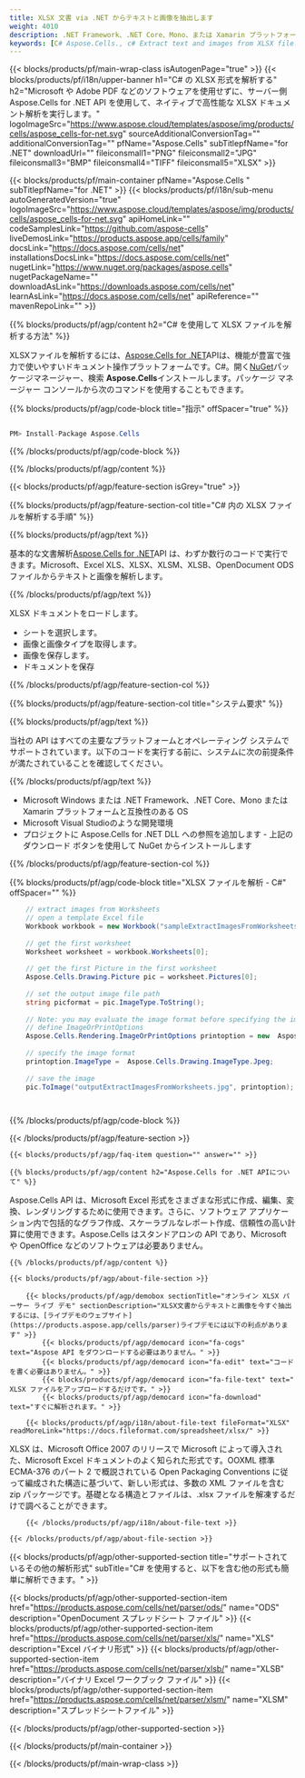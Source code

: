 ```yaml
---
title: XLSX 文書 via .NET からテキストと画像を抽出します
weight: 4010
description: .NET Framework、.NET Core、Mono、または Xamarin プラットフォーム上の XLSX ファイルからテキストと画像を抽出するための C# ソース コード。
keywords: [C# Aspose.Cells., c# Extract text and images from XLSX file., c# How to Parse XLSX File., c# Extract text from XLSX file., Extract images from XLSX file using C#]
---
```

{{< blocks/products/pf/main-wrap-class isAutogenPage="true" >}}
{{< blocks/products/pf/i18n/upper-banner h1="C# の XLSX 形式を解析する" h2="Microsoft や Adobe PDF などのソフトウェアを使用せずに、サーバー側 Aspose.Cells for .NET API を使用して、ネイティブで高性能な XLSX ドキュメント解析を実行します。" logoImageSrc="https://www.aspose.cloud/templates/aspose/img/products/cells/aspose_cells-for-net.svg" sourceAdditionalConversionTag="" additionalConversionTag="" pfName="Aspose.Cells" subTitlepfName="for .NET" downloadUrl="" fileiconsmall1="PNG" fileiconsmall2="JPG" fileiconsmall3="BMP" fileiconsmall4="TIFF" fileiconsmall5="XLSX" >}}

{{< blocks/products/pf/main-container pfName="Aspose.Cells " subTitlepfName="for .NET" >}}
{{< blocks/products/pf/i18n/sub-menu autoGeneratedVersion="true" logoImageSrc="https://www.aspose.cloud/templates/aspose/img/products/cells/aspose_cells-for-net.svg" apiHomeLink="" codeSamplesLink="https://github.com/aspose-cells" liveDemosLink="https://products.aspose.app/cells/family" docsLink="https://docs.aspose.com/cells/net" installationsDocsLink="https://docs.aspose.com/cells/net" nugetLink="https://www.nuget.org/packages/aspose.cells" nugetPackageName="" downloadAsLink="https://downloads.aspose.com/cells/net" learnAsLink="https://docs.aspose.com/cells/net" apiReference="" mavenRepoLink="" >}}

{{% blocks/products/pf/agp/content h2="C# を使用して XLSX ファイルを解析する方法" %}}

XLSXファイルを解析するには、[Aspose.Cells for .NET](https://products.aspose.com/cells/net)APIは、機能が豊富で強力で使いやすいドキュメント操作プラットフォームです。C#。開く[NuGet](https://www.nuget.org/packages/aspose.cells)パッケージマネージャー、検索
 **Aspose.Cells**インストールします。パッケージ マネージャー コンソールから次のコマンドを使用することもできます。

{{% blocks/products/pf/agp/code-block title="指示" offSpacer="true" %}}

```cs

PM> Install-Package Aspose.Cells

```

{{% /blocks/products/pf/agp/code-block %}}

{{% /blocks/products/pf/agp/content %}}

{{< blocks/products/pf/agp/feature-section isGrey="true" >}}

{{% blocks/products/pf/agp/feature-section-col title="C# 内の XLSX ファイルを解析する手順" %}}

{{% blocks/products/pf/agp/text %}}

基本的な文書解析[Aspose.Cells for .NET](https://products.aspose.com/cells/net)API は、わずか数行のコードで実行できます。Microsoft、Excel XLS、XLSX、XLSM、XLSB、OpenDocument ODS ファイルからテキストと画像を解析します。

{{% /blocks/products/pf/agp/text %}}

XLSX ドキュメントをロードします。
+ シートを選択します。
+ 画像と画像タイプを取得します。
+ 画像を保存します。
+ ドキュメントを保存

{{% /blocks/products/pf/agp/feature-section-col %}}

{{% blocks/products/pf/agp/feature-section-col title="システム要求" %}}

{{% blocks/products/pf/agp/text %}}

当社の API はすべての主要なプラットフォームとオペレーティング システムでサポートされています。以下のコードを実行する前に、システムに次の前提条件が満たされていることを確認してください。

{{% /blocks/products/pf/agp/text %}}

- Microsoft Windows または .NET Framework、.NET Core、Mono または Xamarin プラットフォームと互換性のある OS
-  Microsoft Visual Studioのような開発環境
- プロジェクトに Aspose.Cells for .NET DLL への参照を追加します - 上記のダウンロード ボタンを使用して NuGet からインストールします

{{% /blocks/products/pf/agp/feature-section-col %}}

{{% blocks/products/pf/agp/code-block title="XLSX ファイルを解析 - C#" offSpacer="" %}}

```cs
    // extract images from Worksheets 
    // open a template Excel file
    Workbook workbook = new Workbook("sampleExtractImagesFromWorksheets.xlsx");
    
    // get the first worksheet
    Worksheet worksheet = workbook.Worksheets[0];
    
    // get the first Picture in the first worksheet
    Aspose.Cells.Drawing.Picture pic = worksheet.Pictures[0];
    
    // set the output image file path
    string picformat = pic.ImageType.ToString();
                
    // Note: you may evaluate the image format before specifying the image path
    // define ImageOrPrintOptions
    Aspose.Cells.Rendering.ImageOrPrintOptions printoption = new  Aspose.Cells.Rendering.ImageOrPrintOptions();
    
    // specify the image format
    printoption.ImageType =  Aspose.Cells.Drawing.ImageType.Jpeg;
                
    // save the image
    pic.ToImage("outputExtractImagesFromWorksheets.jpg", printoption);  

    

```

{{% /blocks/products/pf/agp/code-block %}}

{{< /blocks/products/pf/agp/feature-section >}}

    {{< blocks/products/pf/agp/faq-item question="" answer="" >}}
 

<!-- aboutfile Starts -->

    {{% blocks/products/pf/agp/content h2="Aspose.Cells for .NET APIについて" %}}

Aspose.Cells API は、Microsoft Excel 形式をさまざまな形式に作成、編集、変換、レンダリングするために使用できます。さらに、ソフトウェア アプリケーション内で包括的なグラフ作成、スケーラブルなレポート作成、信頼性の高い計算に使用できます。Aspose.Cells はスタンドアロンの API であり、Microsoft や OpenOffice などのソフトウェアは必要ありません。



    {{% /blocks/products/pf/agp/content %}}

    {{< blocks/products/pf/agp/about-file-section >}}

        {{< blocks/products/pf/agp/demobox sectionTitle="オンライン XLSX パーサー ライブ デモ" sectionDescription="XLSX文書からテキストと画像を今すぐ抽出するには、[ライブデモのウェブサイト](https://products.aspose.app/cells/parser)ライブデモには以下の利点があります" >}}
            {{< blocks/products/pf/agp/democard icon="fa-cogs" text="Aspose API をダウンロードする必要はありません。" >}}
            {{< blocks/products/pf/agp/democard icon="fa-edit" text="コードを書く必要はありません。" >}}
            {{< blocks/products/pf/agp/democard icon="fa-file-text" text=" XLSX ファイルをアップロードするだけです。" >}}
            {{< blocks/products/pf/agp/democard icon="fa-download" text="すぐに解析されます。" >}}

        {{< blocks/products/pf/agp/i18n/about-file-text fileFormat="XLSX" readMoreLink="https://docs.fileformat.com/spreadsheet/xlsx/" >}}
XLSX は、Microsoft Office 2007 のリリースで Microsoft によって導入された、Microsoft Excel ドキュメントのよく知られた形式です。OOXML 標準 ECMA-376 のパート 2 で概説されている Open Packaging Conventions に従って編成された構造に基づいて、新しい形式は、多数の XML ファイルを含む zip パッケージです。基礎となる構造とファイルは、.xlsx ファイルを解凍するだけで調べることができます。

        {{< /blocks/products/pf/agp/i18n/about-file-text >}}

    {{< /blocks/products/pf/agp/about-file-section >}}

<!-- aboutfile Ends -->

{{< blocks/products/pf/agp/other-supported-section title="サポートされているその他の解析形式" subTitle="C# を使用すると、以下を含む他の形式も簡単に解析できます。" >}}

{{< blocks/products/pf/agp/other-supported-section-item href="https://products.aspose.com/cells/net/parser/ods/" name="ODS" description="OpenDocument スプレッドシート ファイル" >}}
{{< blocks/products/pf/agp/other-supported-section-item href="https://products.aspose.com/cells/net/parser/xls/" name="XLS" description="Excel バイナリ形式" >}}
{{< blocks/products/pf/agp/other-supported-section-item href="https://products.aspose.com/cells/net/parser/xlsb/" name="XLSB" description="バイナリ Excel ワークブック ファイル" >}}
{{< blocks/products/pf/agp/other-supported-section-item href="https://products.aspose.com/cells/net/parser/xlsm/" name="XLSM" description="スプレッドシートファイル" >}}

{{< /blocks/products/pf/agp/other-supported-section >}}

{{< /blocks/products/pf/main-container >}}
    
{{< /blocks/products/pf/main-wrap-class >}}
